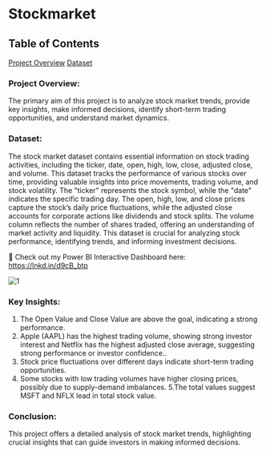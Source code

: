 # Stockmarket

## Table of Contents
 [Project Overview](#project-overview) [Dataset](#dataset) 

### Project Overview:

The primary aim of this project is to analyze stock market trends, provide key insights, make informed decisions, identify short-term trading opportunities, and understand market dynamics.

### Dataset:

The stock market dataset contains essential information on stock trading activities, including the ticker, date, open, high, low, close, adjusted close, and volume. This dataset tracks the performance of various stocks over time, providing valuable insights into price movements, trading volume, and stock volatility. The "ticker" represents the stock symbol, while the "date" indicates the specific trading day. The open, high, low, and close prices capture the stock’s daily price fluctuations, while the adjusted close accounts for corporate actions like dividends and stock splits. The volume column reflects the number of shares traded, offering an understanding of market activity and liquidity. This dataset is crucial for analyzing stock performance, identifying trends, and informing investment decisions.

🔗 Check out my Power BI Interactive Dashboard here: https://lnkd.in/d9cB_btp

![1](https://github.com/user-attachments/assets/fb03027e-367c-49f2-86fb-0d3b9de7db3c)

### Key Insights:

1. The Open Value and Close Value are above the goal, indicating a strong performance.
2. Apple (AAPL) has the highest trading volume, showing strong investor interest and Netflix has the highest adjusted close average, suggesting strong performance or investor confidence..
3. Stock price fluctuations over different days indicate short-term trading opportunities.
4. Some stocks with low trading volumes have higher closing prices, possibly due to supply-demand imbalances.
5.The total values suggest MSFT and NFLX lead in total stock value.

### Conclusion:
This project offers a detailed analysis of stock market trends, highlighting crucial insights that can guide investors in making informed decisions. 
